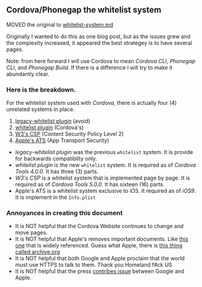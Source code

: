 ## Cordova/Phonegap the whitelist system ##

MOVED the original to [whitelist-system.md](whitelist-system.md)

Originally I wanted to do this as one blog post, but as the issues grew and the complexity increased, it appeared the best strategey is to have several pages.

Note: from here forward I will use Cordova to mean *Cordova CLI*, *Phonegap CLI*, and *Phonegap Build*. If there is a difference I will try to make it abundantly clear.

### Here is the breakdown. ###

For the whitelist system used with *Cordova*, there is actually four (4) unrelated systems in place. 

1. [legacy-whitelist plugin](https://www.npmjs.com/package/cordova-plugin-legacy-whitelist) (avoid)
2. [whitelist plugin](https://www.npmjs.com/package/cordova-plugin-whitelist) (Cordova's)
3. [W3's CSP](http://www.w3.org/TR/CSP2/) (Content Security Policy Level 2)
4. [Apple's ATS](https://web.archive.org/web/20150905111538/https://developer.apple.com/library/prerelease/ios/technotes/App-Transport-Security-Technote/) (App Transport Security)

- *legacy-whitelist plugin* was the previous `whitelist` system. It is provide for backwards compatibilty only.
- *whitelist plugin* is the new `whitelist` system. It is required as of *Cordova Tools 4.0.0*. It has three (3) parts.
- *W3's CSP* is a whitelist system that is implemented page by page. It is required as of *Cordova Tools 5.0.0*. It has sixteen (16) parts.
- Apple's ATS is a whitelist system exclusive to iOS. It required as of *iOS9*. It is implement in the `Info.plist`




### Annoyances in creating this document ###
- It is NOT helpful that the Cordova Website continues to change and move pages.
- It is NOT helpful that Apple's removes important documents. Like [this one](https://developer.apple.com/library/prerelease/ios/technotes/App-Transport-Security-Technote/index.html#//apple_ref/doc/uid/TP40016240) that is widely referenced. Guess what Apple, there is [this thing called archive.org](https://web.archive.org/web/20150905111538/https://developer.apple.com/library/prerelease/ios/technotes/App-Transport-Security-Technote/)
- It is NOT helpful that both Google and Apple proclaim that the world must use HTTPS to talk to them. Thank you Homeland f#ck US
- It is NOT helpful that the press [contribes issue](http://recode.net/2015/08/27/google-tells-developers-how-to-get-around-apples-new-security-rules-so-they-can-keep-selling-ads/) between Google and Apple.





